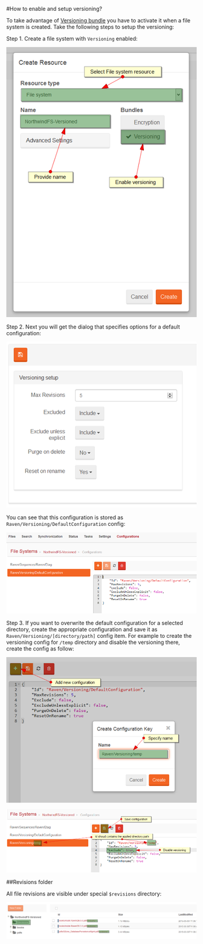 ﻿#How to enable and setup versioning?

To take advantage of [Versioning bundle](../../server/bundles/versioning) you have to activate it when a file system is created.
Take the following steps to setup the versioning:

Step 1. Create a file system with `Versioning` enabled:

![Figure 1. Studio. Versioning. Create file system.](images/versioning-1.png)  

Step 2. Next you will get the dialog that specifies options for a default configuration:

![Figure 2. Studio. Versioning. Configuration dialog.](images/versioning-2.png)  

You can see that this configuration is stored as `Raven/Versioning/DefaultConfiguration` config:

![Figure 3. Studio. Versioning. Default configuration.](images/versioning-3.png)  

Step 3. If you want to overwrite the default configuration for a selected directory, create the appropriate configuration and
save it as `Raven/Versioning/[directory/path]` config item. For example to create the versioning config for `/temp` directory
and disable the versioning there, create the config as follow:

![Figure 4. Studio. Versioning. Custom configuration. Create.](images/versioning-4.png)  

![Figure 5. Studio. Versioning. Custom configuration. Save.](images/versioning-5.png)  


##Revisions folder

All file revisions are visible under special `$revisions` directory:

![Figure 6. Studio. Versioning. Revisions.](images/versioning-6.png)